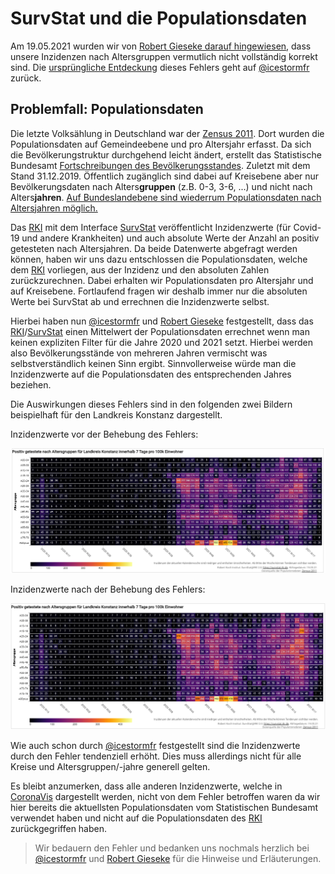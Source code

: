 # SurvStat und die Populationsdaten

Am 19.05.2021 wurden wir von [Robert Gieseke darauf hingewiesen](https://github.com/dbvis-ukon/coronavis/issues/1), dass unsere Inzidenzen nach Altersgruppen vermutlich nicht vollständig korrekt sind.
Die [ursprüngliche Entdeckung](https://twitter.com/icestormfr/status/1313855275317825537) dieses Fehlers geht auf [@icestormfr](https://twitter.com/icestormfr) zurück.

## Problemfall: Populationsdaten

Die letzte Volksählung in Deutschland war der [Zensus 2011](https://www.zensus2011.de/DE/Home/home_node.html).
Dort wurden die Populationsdaten auf Gemeindeebene und pro Altersjahr erfasst.
Da sich die Bevölkerungstruktur durchgehend leicht ändert, erstellt das Statistische Bundesamt [Fortschreibungen des Bevölkerungsstandes](https://www-genesis.destatis.de/genesis//online?operation=table&code=12411-0017&bypass=true&levelindex=1&levelid=1621422228814#abreadcrumb).
Zuletzt mit dem Stand 31.12.2019.
Öffentlich zugänglich sind dabei auf Kreisebene aber nur Bevölkerungsdaten nach Alters**gruppen** (z.B. 0-3, 3-6, ...) und nicht nach Alters**jahren**.
[Auf Bundeslandebene sind wiederrum Populationsdaten nach Altersjahren möglich.](https://www-genesis.destatis.de/genesis//online?operation=table&code=12411-0012&bypass=true&levelindex=1&levelid=1621422228814#abreadcrumb)

Das [RKI](https://www.rki.de) mit dem Interface [SurvStat](https://survstat.rki.de) veröffentlicht Inzidenzwerte (für Covid-19 und andere Krankheiten) und auch absolute Werte der Anzahl an positiv getesteten nach Altersjahren.
Da beide Datenwerte abgefragt werden können, haben wir uns dazu entschlossen die Populationsdaten, welche dem [RKI](https://www.rki.de) vorliegen, aus der Inzidenz und den absoluten Zahlen zurückzurechnen.
Dabei erhalten wir Populationsdaten pro Altersjahr und auf Kreisebene.
Fortlaufend fragen wir deshalb immer nur die absoluten Werte bei SurvStat ab und errechnen die Inzidenzwerte selbst.

Hierbei haben nun [@icestormfr](https://twitter.com/icestormfr) und [Robert Gieseke](https://github.com/rgieseke) festgestellt, dass das [RKI](https://www.rki.de)/[SurvStat](https://survstat.rki.de) einen Mittelwert der Populationsdaten errechnet wenn man keinen expliziten Filter für die Jahre 2020 und 2021 setzt.
Hierbei werden also Bevölkerungsstände von mehreren Jahren vermischt was selbstverständlich keinen Sinn ergibt.
Sinnvollerweise würde man die Inzidenzwerte auf die Populationsdaten des entsprechenden Jahres beziehen.

Die Auswirkungen dieses Fehlers sind in den folgenden zwei Bildern beispielhaft für den Landkreis Konstanz dargestellt.

Inzidenzwerte vor der Behebung des Fehlers:

![before bug](./misc/survstat_bug_before.PNG)

Inzidenzwerte nach der Behebung des Fehlers:

![after bug](./misc/survstat_bug_after.PNG)


Wie auch schon durch [@icestormfr](https://twitter.com/icestormfr) festgestellt sind die Inzidenzwerte durch den Fehler tendenziell erhöht.
Dies muss allerdings nicht für alle Kreise und Altersgruppen/-jahre generell gelten.

Es bleibt anzumerken, dass alle anderen Inzidenzwerte, welche in [CoronaVis](https://coronavis.dbvis.de) dargestellt werden, nicht von dem Fehler betroffen waren da wir hier bereits die aktuellsten Populationsdaten vom Statistischen Bundesamt verwendet haben und nicht auf die Populationsdaten des [RKI](https://www.rki.de) zurückgegriffen haben.


> Wir bedauern den Fehler und bedanken uns nochmals herzlich bei [@icestormfr](https://twitter.com/icestormfr) und [Robert Gieseke](https://github.com/rgieseke) für die Hinweise und Erläuterungen.